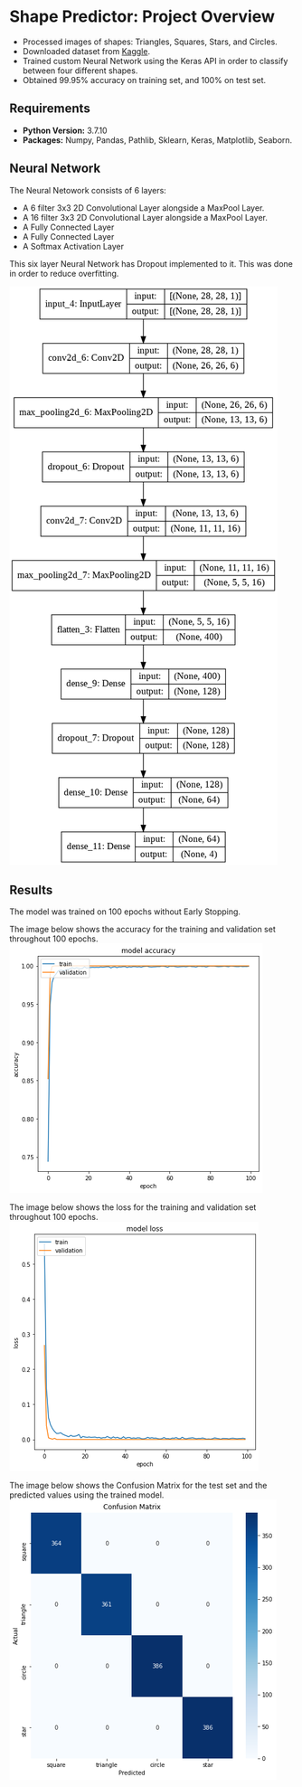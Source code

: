 # Shape Predictor: Project Overview
- Processed images of shapes: Triangles, Squares, Stars, and Circles.
- Downloaded dataset from [Kaggle](https://www.kaggle.com/smeschke/four-shapes).
- Trained custom Neural Network using the Keras API in order to classify between four different shapes.
- Obtained 99.95% accuracy on training set, and 100% on test set.

## Requirements
- **Python Version:** 3.7.10
- **Packages:** Numpy, Pandas, Pathlib, Sklearn, Keras, Matplotlib, Seaborn.

## Neural Network
The Neural Netowork consists of 6 layers:
- A 6 filter 3x3 2D Convolutional Layer alongside a MaxPool Layer.
- A 16 filter 3x3 2D Convolutional Layer alongside a MaxPool Layer.
- A Fully Connected Layer
- A Fully Connected Layer
- A Softmax Activation Layer

This six layer Neural Network has Dropout implemented to it. This was done in order to reduce overfitting.

![alt text](https://github.com/AReyH/shape_predictor/blob/main/NN_Architecture.png 'Neural Network')

## Results
The model was trained on 100 epochs without Early Stopping.

The image below shows the accuracy for the training  and validation set throughout 100 epochs.
![alt text](https://github.com/AReyH/shape_predictor/blob/main/images/model_accuracy.png)

The image below shows the loss for the training and validation set throughout 100 epochs.
![alt text](https://github.com/AReyH/shape_predictor/blob/main/images/model_loss.png)

The image below shows the Confusion Matrix for the test set and the predicted values using the trained model.
![alt text](https://github.com/AReyH/shape_predictor/blob/main/images/model_cm.png)
